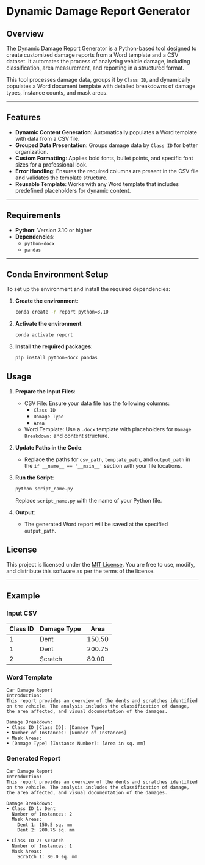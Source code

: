 # Dynamic Damage Report Generator

## Overview

The Dynamic Damage Report Generator is a Python-based tool designed to create customized damage reports from a Word template and a CSV dataset. It automates the process of analyzing vehicle damage, including classification, area measurement, and reporting in a structured format.

This tool processes damage data, groups it by `Class ID`, and dynamically populates a Word document template with detailed breakdowns of damage types, instance counts, and mask areas.

---

## Features

- **Dynamic Content Generation**: Automatically populates a Word template with data from a CSV file.
- **Grouped Data Presentation**: Groups damage data by `Class ID` for better organization.
- **Custom Formatting**: Applies bold fonts, bullet points, and specific font sizes for a professional look.
- **Error Handling**: Ensures the required columns are present in the CSV file and validates the template structure.
- **Reusable Template**: Works with any Word template that includes predefined placeholders for dynamic content.

---

## Requirements

- **Python**: Version 3.10 or higher
- **Dependencies**: 
  - `python-docx`
  - `pandas`

---

## Conda Environment Setup

To set up the environment and install the required dependencies:

1. **Create the environment**:
    ```bash
    conda create -n report python=3.10
    ```
2. **Activate the environment**:
    ```bash
    conda activate report
    ```
3. **Install the required packages**:
    ```bash
    pip install python-docx pandas
    ```

## Usage

1. **Prepare the Input Files**:
   - CSV File: Ensure your data file has the following columns:
     - `Class ID`
     - `Damage Type`
     - `Area`
   - Word Template: Use a `.docx` template with placeholders for `Damage Breakdown:` and content structure.

2. **Update Paths in the Code**:
   - Replace the paths for `csv_path`, `template_path`, and `output_path` in the `if __name__ == '__main__'` section with your file locations.

3. **Run the Script**:
    ```bash
    python script_name.py
    ```
   Replace `script_name.py` with the name of your Python file.

4. **Output**:
   - The generated Word report will be saved at the specified `output_path`.


## License

This project is licensed under the [MIT License](LICENSE). You are free to use, modify, and distribute this software as per the terms of the license.

---

## Example

### Input CSV
| Class ID | Damage Type | Area      |
|----------|-------------|-----------|
| 1        | Dent        | 150.50    |
| 1        | Dent        | 200.75    |
| 2        | Scratch     | 80.00     |

### Word Template
```
Car Damage Report
Introduction:
This report provides an overview of the dents and scratches identified on the vehicle. The analysis includes the classification of damage, the area affected, and visual documentation of the damages.

Damage Breakdown:
• Class ID [Class ID]: [Damage Type]
• Number of Instances: [Number of Instances]
• Mask Areas:
• [Damage Type] [Instance Number]: [Area in sq. mm]
```

### Generated Report
```
Car Damage Report
Introduction:
This report provides an overview of the dents and scratches identified on the vehicle. The analysis includes the classification of damage, the area affected, and visual documentation of the damages.

Damage Breakdown:
• Class ID 1: Dent
  Number of Instances: 2
  Mask Areas:
    Dent 1: 150.5 sq. mm
    Dent 2: 200.75 sq. mm

• Class ID 2: Scratch
  Number of Instances: 1
  Mask Areas:
    Scratch 1: 80.0 sq. mm
```
